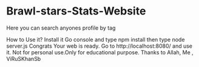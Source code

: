 # Brawl-stars-Stats-Website
Here you can search anyones profile by tag

How to Use it?
Install it
Go console and type npm install
then type node server.js
Congrats Your web is ready.
Go to http://localhost:8080/ and use it.
Not for personal use.Only for educational purpose.
Thanks to Allah, Me , ViRuSKhanSb
